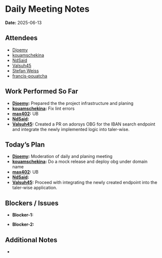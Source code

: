 # 
# # 
# Daily Meeting Notes

**Date:** 2025-06-13

## Attendees
- [Djoemy](https://github.com/Djoemy)
- [kouamschekina](https://github.com/kouamschekina)
- [NdSaid](https://github.com/NdSaid)
- [Valsuh45](https://github.com/Valsuh45)
- [Stefan Weiss](https://github.com/swador)
- [francis-pouatcha](https://github.com/francis-pouatcha)


## Work Performed So Far
- **[Djoemy](https://github.com/Djoemy):** Prepared the the project infrastructure and planing
- **[kouamschekina](https://github.com/kouamschekina):** Fix lint errors
- **[max402](https://github.com/max402):** UB
- **[NdSaid](https://github.com/NdSaid):**
- **[Valsuh45](https://github.com/Valsuh45):** Created a PR on adorsys OBG for the IBAN search endpoint and integrate the newly implemented logic into taler-wise.

## Today’s Plan
- **[Djoemy](https://github.com/Djoemy):** Moderation of daily and planing meeting
- **[kouamschekina](https://github.com/kouamschekina):** Do a mock release and deploy obg under domain name
- **[max402](https://github.com/max402):** UB
- **[NdSaid](https://github.com/NdSaid):** 
- **[Valsuh45](https://github.com/Valsuh45):** Proceed with integrating the newly created endpoint into the taler-wise application.
## Blockers / Issues
- **Blocker-1:** 

- **Blocker-2:** 

## Additional Notes
- 
